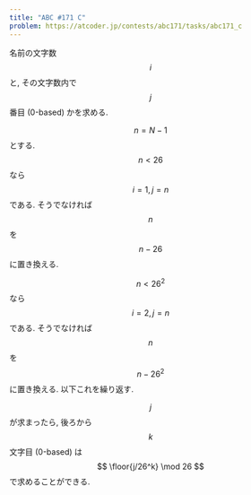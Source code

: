 ```yaml
---
title: "ABC #171 C"
problem: https://atcoder.jp/contests/abc171/tasks/abc171_c
---
```

名前の文字数 $$ i $$ と, その文字数内で $$ j $$ 番目 (0-based) かを求める.

$$ n = N-1 $$ とする. $$ n < 26 $$ なら $$ i=1, j=n $$ である. そうでなければ $$ n $$ を $$ n-26 $$ に置き換える.

$$ n < 26^2 $$ なら $$ i=2, j=n $$ である. そうでなければ $$ n $$ を $$ n-26^2 $$ に置き換える. 以下これを繰り返す.

$$ j $$ が求まったら, 後ろから $$ k $$ 文字目 (0-based) は $$ \floor{j/26^k} \mod 26 $$ で求めることができる.
